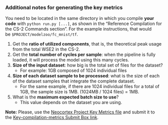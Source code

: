 

### Additional notes for generating the key metrics

You need to be located in the same directory in which you compile **your code** with `python run.py [...]`, as shown in the “Reference Compilation for the CS-2 Commands section”. For the example instructions, that would be `$PROJECT/modelzoo/fc_mnist/tf`.
1. Get the **ratio of utilized components**, that is, the theoretical peak usage from the total WSE2 in the CS-2.
2. Get the **total number of cycles per sample**: when the pipeline is fully loaded, it will process the model using this many cycles.
3. **Size of the input dataset**: how big is the total set of files for the dataset?
   * For example: 1GB composed of 1024 individual files
4. **Size of each dataset sample to be processed**: what is the size of each of the dataset samples that integrate the complete dataset.
   * For the same example, if there are 1024 individual files for a total of 1GB, the sample size is 1MB. (1024MB / 1024 files) = 1MB.
5. What is the **maximum expected batch size to use**?
   * This value depends on the dataset you are using.

  
**Note:** Please, use the [Neocortex Project Key Metrics file](https://portal.neocortex.psc.edu/home) and submit it to the [Key-compilation-metrics Submit Box link](https://cmu.app.box.com/f/2e34313bdacf410a96b28e34b7d8f4b3).

